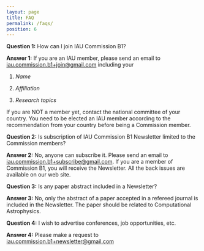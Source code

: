 ```yaml
---
layout: page
title: FAQ
permalink: /faqs/
position: 6
---
```



**Question 1:** 
How can I join IAU Commission B1?

**Answer 1:** 
If you are an IAU member, please send an email to [iau.commission.b1+join@gmail.com](mailto:iau.commission.b1+join@gmail.com) including your

1. *Name*

2. *Affiliation*

3. *Research topics*

If you are NOT a member yet, contact the national committee of your country. You need to be elected an IAU member according to the recommendation from your country before being a Commission member.

 

**Question 2:**
Is subscription of IAU Commission B1 Newsletter limited to the Commission members?

**Answer 2:**
No, anyone can subscribe it. Please send an email to [iau.commission.b1+subscribe@gmail.com](mailto:iau.commission.b1+subscribe@gmail.com). If you are a member of Commission B1, you will receive the Newsletter. All the back issues are available on our web site.

 

**Question 3:**
Is any paper abstract included in a Newsletter?

**Answer 3:**
No, only the abstract of a paper accepted in a refereed journal is included in the Newsletter. The paper should be related to Computational Astrophysics.

 

**Question 4:** 
I wish to advertise conferences, job opportunities, etc.

**Answer 4:** 
Please make a request to [iau.commission.b1+newsletter@gmail.com](mailto:iau.commission.b1+newsletter@gmail.com)



